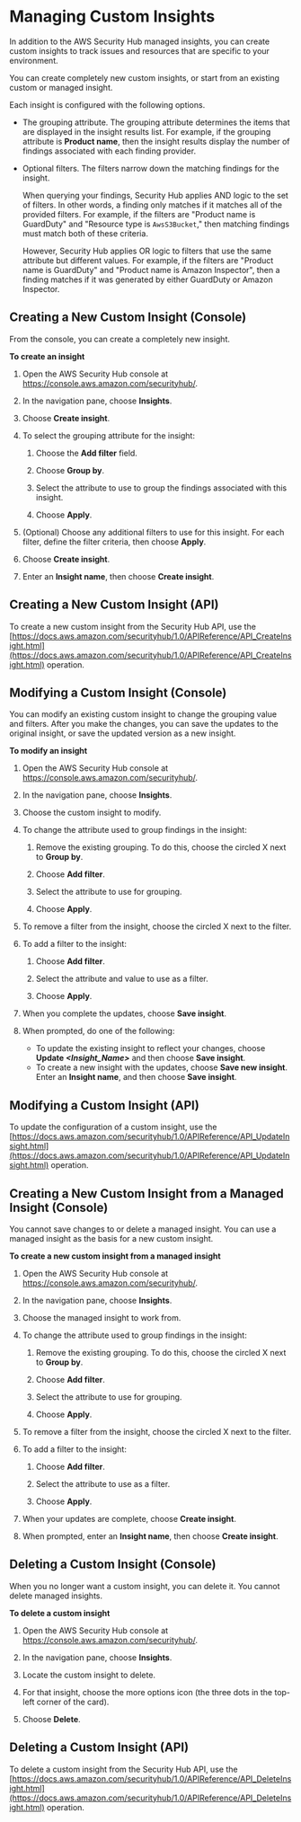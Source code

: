 # Managing Custom Insights<a name="securityhub-custom-insights"></a>

In addition to the AWS Security Hub managed insights, you can create custom insights to track issues and resources that are specific to your environment\.

You can create completely new custom insights, or start from an existing custom or managed insight\.

Each insight is configured with the following options\.
+ The grouping attribute\. The grouping attribute determines the items that are displayed in the insight results list\. For example, if the grouping attribute is **Product name**, then the insight results display the number of findings associated with each finding provider\.
+ Optional filters\. The filters narrow down the matching findings for the insight\.

  When querying your findings, Security Hub applies AND logic to the set of filters\. In other words, a finding only matches if it matches all of the provided filters\. For example, if the filters are "Product name is GuardDuty" and "Resource type is `AwsS3Bucket`," then matching findings must match both of these criteria\.

  However, Security Hub applies OR logic to filters that use the same attribute but different values\. For example, if the filters are "Product name is GuardDuty" and "Product name is Amazon Inspector", then a finding matches if it was generated by either GuardDuty or Amazon Inspector\.

## Creating a New Custom Insight \(Console\)<a name="securityhub-custom-insight-create-console"></a>

From the console, you can create a completely new insight\.

**To create an insight**

1. Open the AWS Security Hub console at [https://console\.aws\.amazon\.com/securityhub/](https://console.aws.amazon.com/securityhub/)\.

1. In the navigation pane, choose **Insights**\.

1. Choose **Create insight**\.

1. To select the grouping attribute for the insight:

   1. Choose the **Add filter** field\.

   1. Choose **Group by**\.

   1. Select the attribute to use to group the findings associated with this insight\.

   1. Choose **Apply**\.

1. \(Optional\) Choose any additional filters to use for this insight\. For each filter, define the filter criteria, then choose **Apply**\.

1. Choose **Create insight**\.

1. Enter an **Insight name**, then choose **Create insight**\.

## Creating a New Custom Insight \(API\)<a name="securityhub-custom-insight-create-api"></a>

To create a new custom insight from the Security Hub API, use the [https://docs.aws.amazon.com/securityhub/1.0/APIReference/API_CreateInsight.html](https://docs.aws.amazon.com/securityhub/1.0/APIReference/API_CreateInsight.html) operation\.

## Modifying a Custom Insight \(Console\)<a name="securityhub-custom-insight-modify-console"></a>

You can modify an existing custom insight to change the grouping value and filters\. After you make the changes, you can save the updates to the original insight, or save the updated version as a new insight\.

**To modify an insight**

1. Open the AWS Security Hub console at [https://console\.aws\.amazon\.com/securityhub/](https://console.aws.amazon.com/securityhub/)\.

1. In the navigation pane, choose **Insights**\.

1. Choose the custom insight to modify\.

1. To change the attribute used to group findings in the insight:

   1. Remove the existing grouping\. To do this, choose the circled X next to **Group by**\.

   1. Choose **Add filter**\.

   1. Select the attribute to use for grouping\.

   1. Choose **Apply**\.

1. To remove a filter from the insight, choose the circled X next to the filter\.

1. To add a filter to the insight:

   1. Choose **Add filter**\.

   1. Select the attribute and value to use as a filter\.

   1. Choose **Apply**\.

1. When you complete the updates, choose **Save insight**\.

1. When prompted, do one of the following:
   + To update the existing insight to reflect your changes, choose **Update *<Insight\_Name>*** and then choose **Save insight**\.
   + To create a new insight with the updates, choose **Save new insight**\. Enter an **Insight name**, and then choose **Save insight**\.

## Modifying a Custom Insight \(API\)<a name="securityhub-custom-insight-modify-api"></a>

To update the configuration of a custom insight, use the [https://docs.aws.amazon.com/securityhub/1.0/APIReference/API_UpdateInsight.html](https://docs.aws.amazon.com/securityhub/1.0/APIReference/API_UpdateInsight.html) operation\.

## Creating a New Custom Insight from a Managed Insight \(Console\)<a name="securityhub-custom-insight-frrom-managed"></a>

You cannot save changes to or delete a managed insight\. You can use a managed insight as the basis for a new custom insight\.

**To create a new custom insight from a managed insight**

1. Open the AWS Security Hub console at [https://console\.aws\.amazon\.com/securityhub/](https://console.aws.amazon.com/securityhub/)\.

1. In the navigation pane, choose **Insights**\.

1. Choose the managed insight to work from\.

1. To change the attribute used to group findings in the insight:

   1. Remove the existing grouping\. To do this, choose the circled X next to **Group by**\.

   1. Choose **Add filter**\.

   1. Select the attribute to use for grouping\.

   1. Choose **Apply**\.

1. To remove a filter from the insight, choose the circled X next to the filter\.

1. To add a filter to the insight:

   1. Choose **Add filter**\.

   1. Select the attribute to use as a filter\.

   1. Choose **Apply**\.

1. When your updates are complete, choose **Create insight**\.

1. When prompted, enter an **Insight name**, then choose **Create insight**\.

## Deleting a Custom Insight \(Console\)<a name="securityhub-custom-insight-delete-console"></a>

When you no longer want a custom insight, you can delete it\. You cannot delete managed insights\.

**To delete a custom insight**

1. Open the AWS Security Hub console at [https://console\.aws\.amazon\.com/securityhub/](https://console.aws.amazon.com/securityhub/)\.

1. In the navigation pane, choose **Insights**\.

1. Locate the custom insight to delete\.

1. For that insight, choose the more options icon \(the three dots in the top\-left corner of the card\)\.

1. Choose **Delete**\.

## Deleting a Custom Insight \(API\)<a name="securityhub-custom-insight-delete-api"></a>

To delete a custom insight from the Security Hub API, use the [https://docs.aws.amazon.com/securityhub/1.0/APIReference/API_DeleteInsight.html](https://docs.aws.amazon.com/securityhub/1.0/APIReference/API_DeleteInsight.html) operation\.
